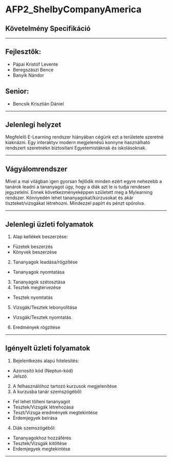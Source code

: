 # AFP2_ShelbyCompanyAmerica
## Követelmény Specifikáció
------------------------------
## Fejlesztők:
  - Pápai Kristóf Levente
  - Beregszászi Bence
  - Banyik Nándor
## Senior:
  - Bencsik Krisztián Dániel
------------------------------
## Jelenlegi helyzet
Megfelelő E-Learning rendszer hiányában cégünk ezt a területete szeretné kiaknázni. Egy interaktyv modern megjelenésű konnyne használható rendszert szeretnékn biztosítani Egyetemistáknak és iskolásoknak.

------------------------------
## Vágyálomrendszer 
Mivel a mai világban igen gyorsan fejlődik minden ezért egyre nehezebb a tanárok leadni a tananyagot úgy, hogy a diák azt le is tudja rendesen jegyzetelni. Ennek következményeképpen született meg a Mylearning rendszer. Könnyedén lehet tananyagokat/kúrzusokat és akár tiszteket/vizsgákat létrehozni. Mindezzel papírt és pénzt spórolva.

------------------------------
## Jelenlegi üzleti folyamatok
1. Alap kellékek beszerzése:
- Füzetek beszerzés
- Könyvek beszerzése
2. Tananyagok leadása/rögzítése
- Tananyagok nyomtatása
3. Tananyagok szétosztása
4. Tesztek megtervezése
- Tesztek nyomtatás
5. Vizsgák/Tesztek lebonyolítása
- Vizsgák/Tesztek nyomtatás
6. Eredmények rögzítése

------------------------------
## Igényelt üzleti folyamatok
1. Bejelentkezés alapú hitelesítés:
- Azonosító kód (Neptun-kód)
- Jelszó
2. A felhasználóhoz tartozó kurzusok megjelenítése
3. A kurzusba tanár szemszögéből:
- Fel lehet tölteni tananyagot
- Tesztek/Vizsgák létrehozása
- Teszt/Vizsga eredmények megtekintése
- Érdemjegyek beírása
4. Diák szemszögéből:
- Tananyagokhoz hozzáférés
- Tesztek/Vizsgák kitöltése
- Erdemjegyek megtekintése

------------------------------